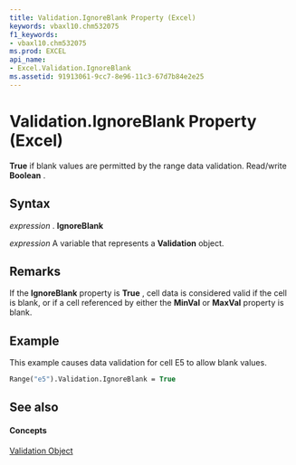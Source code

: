 ```yaml
---
title: Validation.IgnoreBlank Property (Excel)
keywords: vbaxl10.chm532075
f1_keywords:
- vbaxl10.chm532075
ms.prod: EXCEL
api_name:
- Excel.Validation.IgnoreBlank
ms.assetid: 91913061-9cc7-8e96-11c3-67d7b84e2e25
---
```



# Validation.IgnoreBlank Property (Excel)

 **True** if blank values are permitted by the range data validation. Read/write **Boolean** .


## Syntax

 _expression_ . **IgnoreBlank**

 _expression_ A variable that represents a **Validation** object.


## Remarks

If the  **IgnoreBlank** property is **True** , cell data is considered valid if the cell is blank, or if a cell referenced by either the **MinVal** or **MaxVal** property is blank.


## Example

This example causes data validation for cell E5 to allow blank values.


```vb
Range("e5").Validation.IgnoreBlank = True
```


## See also


#### Concepts


[Validation Object](validation-object-excel.md)

